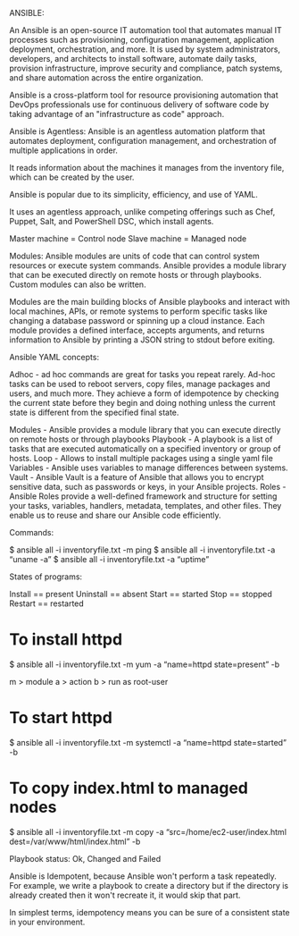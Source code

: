 ANSIBLE:

An Ansible is an open-source IT automation tool that automates manual IT processes such as provisioning, configuration management, application deployment, orchestration, and more. It is used by system administrators, developers, and architects to install software, automate daily tasks, provision infrastructure, improve security and compliance, patch systems, and share automation across the entire organization. 

Ansible is a cross-platform tool for resource provisioning automation that DevOps professionals use for continuous delivery of software code by taking advantage of an "infrastructure as code" approach.

Ansible is Agentless: Ansible is an agentless automation platform that automates deployment, configuration management, and orchestration of multiple applications in order. 

It reads information about the machines it manages from the inventory file, which can be created by the user. 

Ansible is popular due to its simplicity, efficiency, and use of YAML. 

It uses an agentless approach, unlike competing offerings such as Chef, Puppet, Salt, and PowerShell DSC, which install agents.

Master machine = Control node
Slave machine = Managed node

Modules: Ansible modules are units of code that can control system resources or execute system commands. Ansible provides a module library that can be executed directly on remote hosts or through playbooks. Custom modules can also be written. 

Modules are the main building blocks of Ansible playbooks and interact with local machines, APIs, or remote systems to perform specific tasks like changing a database password or spinning up a cloud instance. Each module provides a defined interface, accepts arguments, and returns information to Ansible by printing a JSON string to stdout before exiting.

Ansible YAML concepts:

Adhoc - ad hoc commands are great for tasks you repeat rarely. Ad-hoc tasks can be used to reboot servers, copy files, manage packages and users, and much more. They achieve a form of idempotence by checking the current state before they begin and doing nothing unless the current state is different from the specified final state.

Modules - Ansible provides a module library that you can execute directly on remote hosts or through playbooks
Playbook - A playbook is a list of tasks that are executed automatically on a specified inventory or group of hosts. 
Loop - Allows to install multiple packages using a single yaml file
Variables - Ansible uses variables to manage differences between systems.
Vault - Ansible Vault is a feature of Ansible that allows you to encrypt sensitive data, such as passwords or keys, in your Ansible projects.
Roles - Ansible Roles provide a well-defined framework and structure for setting your tasks, variables, handlers, metadata, templates, and other files. They enable us to reuse and share our Ansible code efficiently.

Commands:

$ ansible all -i inventoryfile.txt -m ping
$ ansible all -i inventoryfile.txt -a “uname -a”
$ ansible all -i inventoryfile.txt -a “uptime”

States of programs:

Install == present
Uninstall == absent
Start == started
Stop == stopped
Restart == restarted

# To install httpd
$ ansible all -i inventoryfile.txt -m yum -a “name=httpd state=present” -b

m > module
a > action
b > run as root-user 

# To start httpd
$ ansible all -i inventoryfile.txt -m systemctl -a “name=httpd state=started” -b

# To copy index.html to managed nodes
$ ansible all -i inventoryfile.txt -m copy -a “src=/home/ec2-user/index.html dest=/var/www/html/index.html” -b

Playbook status: Ok, Changed and Failed

Ansible is Idempotent, because Ansible won't perform a task repeatedly. For example, we write a playbook to create a directory but if the directory is already created then it won't recreate it, it would skip that part.

In simplest terms, idempotency means you can be sure of a consistent state in your environment.
